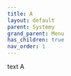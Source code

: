 ```yaml
---
title: A
layout: default
parent: Systemy
grand_parent: Menu
has_children: true
nav_order: 1
---
```


text A